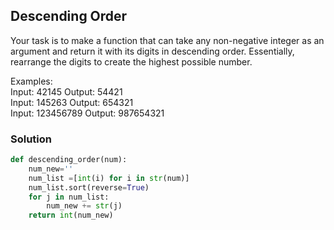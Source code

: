## Descending Order
Your task is to make a function that can take any non-negative integer as an argument and return it with its digits in descending order. Essentially, rearrange the digits to create the highest possible number.

Examples:<br>
Input: 42145 Output: 54421<br>
Input: 145263 Output: 654321<br>
Input: 123456789 Output: 987654321<br>

### Solution
```python
def descending_order(num):
    num_new=''
    num_list =[int(i) for i in str(num)]
    num_list.sort(reverse=True)
    for j in num_list:
        num_new += str(j)
    return int(num_new)
```
